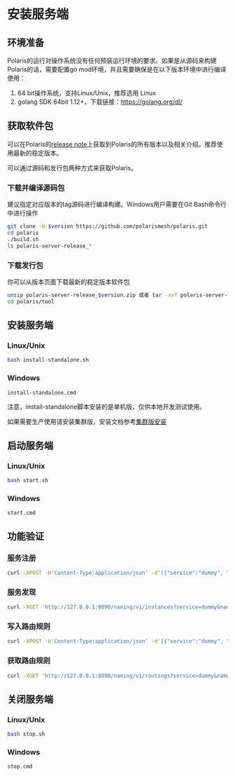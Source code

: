 

# 安装服务端

## 环境准备

Polaris的运行对操作系统没有任何预装运行环境的要求。如果是从源码来构建Polaris的话，需要配置go mod环境，并且需要确保是在以下版本环境中进行编译使用：

1. 64 bit操作系统，支持Linux/Unix，推荐选用 Linux
2. golang SDK 64bit 1.12+，下载链接：https://golang.org/dl/



## 获取软件包

可以在Polaris的[release note](https://github.com/polarismesh/polaris/releases)上获取到Polaris的所有版本以及相关介绍。推荐使用最新的稳定版本。

可以通过源码和发行包两种方式来获取Polaris。

### 下载并编译源码包

建议指定对应版本的tag源码进行编译构建。Windows用户需要在Git Bash命令行中进行操作

```bash
git clone -b $version https://github.com/polarismesh/polaris.git
cd polaris
./build.sh
ls polaris-server-release_*
```

### 下载发行包

你可以从版本页面下载最新的稳定版本软件包

```bash
unzip polaris-server-release_$version.zip 或者 tar -xvf polaris-server-release_$version.tar.gz
cd polaris/tool
```



## 安装服务端

### Linux/Unix

```bash
bash install-standalone.sh
```
### Windows

```
install-standalone.cmd
```

注意，install-standalone脚本安装的是单机版，仅供本地开发测试使用。

如果需要生产使用请安装集群版，安装文档参考[集群版安装]()



## 启动服务端

### Linux/Unix

```bash
bash start.sh
```
### Windows

```
start.cmd
```



## 功能验证

### 服务注册

```bash
curl -XPOST -H'Content-Type:application/json' -d'[{"service":"dummy", "namespace":"Test", "host":"127.0.0.1", "port":12380}]' 'http://127.0.0.1:8090/naming/v1/instances' 
```

### 服务发现

```bash
curl -XGET 'http://127.0.0.1:8090/naming/v1/instances?service=dummy&namespace=Test'
```

### 写入路由规则

```bash
curl -XPOST -H'Content-Type:application/json' -d'[{"service":"dummy", "namespace":"Test", "inbounds":[], "outbounds":[]}]' 'http://127.0.0.1:8090/naming/v1/routings
```

### 获取路由规则

```bash
curl -XGET 'http://127.0.0.1:8090/naming/v1/routings?service=dummy&namespace=Test'
```



## 关闭服务端

### Linux/Unix

```bash
bash stop.sh
```
### Windows

```
stop.cmd
```
